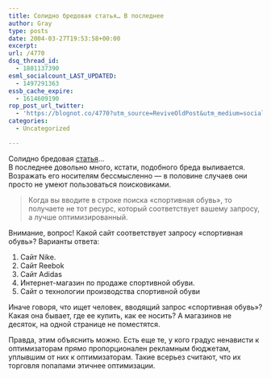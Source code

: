 ```yaml
---
title: Солидно бредовая статья… В последнее
author: Gray
type: posts
date: 2004-03-27T19:53:58+00:00
excerpt:
url: /4770
dsq_thread_id:
  - 1801137390
esml_socialcount_LAST_UPDATED:
  - 1497291363
essb_cache_expire:
  - 1614609190
rop_post_url_twitter:
  - 'https://blognot.co/4770?utm_source=ReviveOldPost&utm_medium=social&utm_campaign=ReviveOldPost'
categories:
  - Uncategorized

---
```








Солидно бредовая <a href="http://www.computerra.ru/hitech/web-promoter/" target="_blank">статья</a>&#8230;  
В последнее довольно много, кстати, подобного бреда выливается. Возражать его носителям бессмысленно &#8212; в половине случаев они просто не умеют пользоваться поисковиками.

> Когда вы вводите в строке поиска &#171;спортивная обувь&#187;, то получаете не тот ресурс, который соответствует вашему запросу, а лучше оптимизированный.

Внимание, вопрос! Какой сайт соответствует запросу &#171;спортивная обувь&#187;? Варианты ответа:  
1. Сайт Nike.  
2. Сайт Reebok  
3. Сайт Adidas  
4. Интернет-магазин по продаже спортивной обуви.  
5. Сайт о технологии производства спортивной обуви

Иначе говоря, что ищет человек, вводящий запрос &#171;спортивная обувь&#187;? Какая она бывает, где ее купить, как ее носить? А магазинов не десяток, на одной странице не поместятся.

Правда, этим объяснить можно. Есть еще те, у кого градус ненависти к оптимизаторам прямо пропорционален рекламным бюджетам, уплывшим от них к оптимизаторам. Такие всерьез считают, что их торговля попапами этичнее оптимизации.
